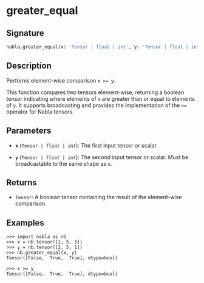# greater_equal

## Signature

```python
nabla.greater_equal(x: 'Tensor | float | int', y: 'Tensor | float | int') -> 'Tensor'
```

## Description

Performs element-wise comparison `x >= y`.

This function compares two tensors element-wise, returning a boolean tensor
indicating where elements of `x` are greater than or equal to elements
of `y`. It supports broadcasting and provides the implementation of the
`>=` operator for Nabla tensors.

## Parameters

- **`x`** (`Tensor | float | int`): The first input tensor or scalar.

- **`y`** (`Tensor | float | int`): The second input tensor or scalar. Must be broadcastable to the same shape as `x`.

## Returns

- `Tensor`: A boolean tensor containing the result of the element-wise comparison.

## Examples

```pycon
>>> import nabla as nb
>>> x = nb.tensor([1, 5, 3])
>>> y = nb.tensor([2, 5, 1])
>>> nb.greater_equal(x, y)
Tensor([False,  True,  True], dtype=bool)

>>> x >= y
Tensor([False,  True,  True], dtype=bool)
```
